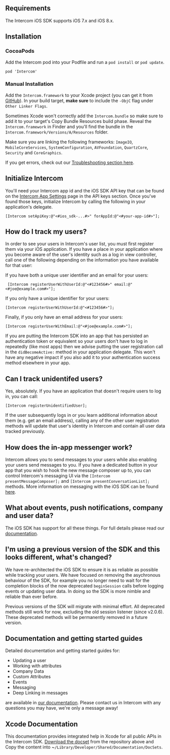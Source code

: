 ## Requirements
The Intercom iOS SDK supports iOS 7.x and iOS 8.x.

## Installation

### CocoaPods
Add the Intercom pod into your Podfile and run a `pod install` or `pod update`.
	
	pod 'Intercom'
	
### Manual Installation 

Add the `Intercom.framework` to your Xcode project (you can get it from [GitHub](https://github.com/intercom/intercom-ios/tree/master/Intercom)). In your build target, **make sure** to include the `-ObjC` flag under `Other Linker Flags`. 

Sometimes Xcode won't correctly add the `Intercom.bundle` so make sure to add it to your target's Copy Bundle Resources build phase. Reveal the `Intercom.framework` in Finder and you'll find the bundle in the `Intercom.framework/Versions/A/Resources` folder.

Make sure you are linking the following frameworks: `ImageIO`, `MobileCoreServices`, `SystemConfiguration`, `AVFoundation`, `QuartzCore`, `Security` and `CoreGraphics`. 

If you get errors, check out our [Troubleshooting section here](http://docs.intercom.io/Install-on-your-mobile-product/install-the-intercom-ios-sdk#-troubleshooting-installation).


## Initialize Intercom
You'll need your Intercom app id and the iOS SDK API key that can be found on the [Intercom App Settings](https://app.intercom.io/) page in the API keys section. Once you've found those keys, initialize Intercom by calling the following in your application's delegate.

    [Intercom setApiKey:@"<#ios_sdk-...#>" forAppId:@"<#your-app-id#>"];

## How do I track my users?
 
In order to see your users in Intercom's user list, you must first register them via your iOS application. If you have a place in your application where you become aware of the user's identity such as a log in view controller, call one of the following depending on the information you have available for that user:

 If you have both a unique user identifier and an email for your users:
 
	 [Intercom registerUserWithUserId:@"<#123456#>" email:@"<#joe@example.com#>"];
	 
 If you only have a unique identifier for your users:
 
    [Intercom registerUserWithUserId:@"<#123456#>"];
 
 Finally, if you only have an email address for your users:

    [Intercom registerUserWithEmail:@"<#joe@example.com#>"];
    
If you are putting the Intercom SDK into an app that has persisted an authentication token or equivalent so your users don't have to log in repeatedly (like most apps) then we advise putting the user registration call in the `didBecomeActive:` method in your application delegate. This won't have any negative impact if you also add it to your authentication success method elsewhere in your app.

## Can I track unidentifed users?
 
Yes, absolutely. If you have an application that doesn't require users to log in, you can call:
 
    [Intercom registerUnidentifiedUser];
 
If the user subsequently logs in or you learn additional information about them (e.g. get an email address), calling any of the other user registration methods will update that user's identity in Intercom and contain all user data tracked previously.

## How does the in-app messenger work?

Intercom allows you to send messages to your users while also enabling your users send messages to you. If you have a dedicated button in your app that you wish to hook the new message composer up to, you can control Intercom's messaging UI via the `[Intercom presentMessageComposer];` and `[Intercom presentConversationList];` methods. More information on messaging with the iOS SDK can be found [here](http://docs.intercom.io/configure-ios-sdk#messaging).

## What about events, push notifications, company and user data?

The iOS SDK has support for all these things. For full details please read our [documentation](http://docs.intercom.io/configure-ios-sdk).

 
## I'm using a previous version of the SDK and this looks different, what's changed?
 
We have re-architected the iOS SDK to ensure it is as reliable as possible while tracking your users. We have focused on removing the asychronous behaviour of the SDK, for example you no longer need to wait for the completion blocks of the now deprecated `beginSession` calls before logging events or updating user data.  In doing so the SDK is more nimble and reliable than ever before.

Previous versions of the SDK will migrate with minimal effort. All deprecated methods still work for now, excluding the old session listener (since v2.0.6). These deprecated methods will be permanently removed in a future version.

## Documentation and getting started guides
 
Detailed documentation and getting started guides for:

- Updating a user
- Working with attributes
- Company Data
- Custom Attributes
- Events
- Messaging
- Deep Linking in messages

are available in [our documentation](http://docs.intercom.io/Install-on-your-mobile-product). Please contact us in Intercom with any questions you may have, we're only a message away!

## Xcode Documentation

This documentation provides integrated help in Xcode for all public APIs in the Intercom SDK. [Download the docset](https://github.com/intercom/intercom-ios/archive/master.zip) from the repository above and Copy the content into ~`/Library/Developer/Shared/Documentation/DocSets`.
